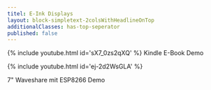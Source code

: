 ```yaml
---
titel: E-Ink Displays
layout: block-simpletext-2colsWithHeadlineOnTop
additionalClasses: has-top-seperator
published: false
---
```


{% include youtube.html id='sX7_0zs2qXQ' %}
Kindle E-Book Demo

<!--more-->

{% include youtube.html id='ej-2d2WsGLA' %}

7" Waveshare mit ESP8266 Demo


